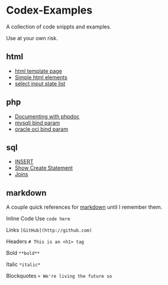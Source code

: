 # Codex-Examples
A collection of code snippts and examples.

Use at your own risk.

## html

- [html template page](https://github.com/codexfocus/Codex-Examples/blob/master/html/html-template.md)
- [Simple html elements](https://github.com/codexfocus/Codex-Examples/blob/master/html/simple-html.md)
- [select input state list](https://github.com/codexfocus/Codex-Examples/blob/master/html/select%20state%20abbreviations.md)


## php

- [Documenting with phpdoc](https://github.com/codexfocus/Codex-Examples/blob/aug-upd/php/documenting-with-phpdoc.md)
- [mysqli bind param](https://github.com/codexfocus/Codex-Examples/blob/master/php/mysqli_bind_param.php)
- [oracle oci bind param](https://github.com/codexfocus/Codex-Examples/blob/master/php/oci_bind_by_name.php)

## sql

- [INSERT](https://www.tutorialspoint.com/sql/sql-insert-query.htm)
- [Show Create Statement](https://github.com/codexfocus/Codex-Examples/blob/aug-upd/sql/mysql-show-create-statement.md)
- [Joins](https://github.com/codexfocus/Codex-Examples/blob/aug-upd/sql/joins.md)


## markdown

A couple quick references for [markdown](https://guides.github.com/features/mastering-markdown/) until I remember them.

Inline Code Use ``code here``

Links `[GitHub](http://github.com)`

Headers `# This is an <h1> tag`

Bold `**bold**`

Italic `*italic*`

Blockquotes
`> We're living the future so`



